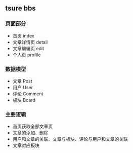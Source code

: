 ## tsure bbs
### 页面部分
- 首页 index
- 文章详情页 detail
- 文章编辑页 edit
- 个人页 profile

### 数据模型

- 文章 Post
- 用户 User
- 评论 Comment
- 板块 Board

### 主要逻辑
- 首页获取全部文章页
- 文章的添加、删除
- 用户和文章的关联、文章与板块、评论与用户和文章的关联
- 文章对应板块


